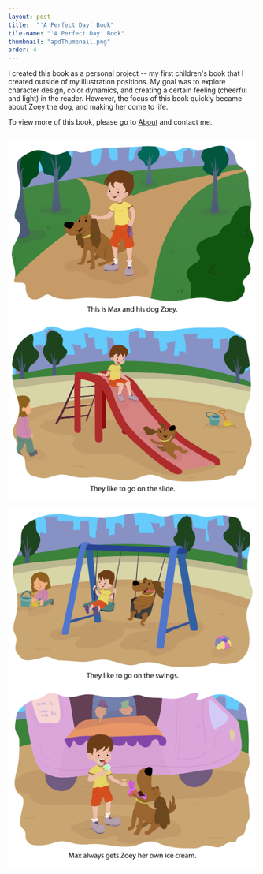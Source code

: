```yaml
---
layout: post
title:  "'A Perfect Day' Book"
tile-name: "'A Perfect Day' Book"
thumbnail: "apdThumbnail.png"
order: 4
---
```

I created this book as a personal project -- my first children's book that I created outside of my illustration positions. My goal was to explore character design, color dynamics, and creating a certain feeling (cheerful and light) in the reader. However, the focus of this book quickly became about Zoey the dog, and making her come to life.

To view more of this book, please go to <a href="http://dianaconnolly.me/about.html">About</a> and contact me.

<br>

<div class="row">

  <div class="small-12 medium-6 large-6 columns">
    <img src="/img/apd/1.png" alt="Hero Image">
  </div>

  <div class="small-12 medium-6 large-6 columns">
    <img src="/img/apd/3.png" alt="Hero Image">
  </div>
  
</div>

<br>

<div class="row">

  <div class="small-12 medium-6 large-6 columns">
    <img src="/img/apd/4.png" alt="Hero Image">
  </div>
  
  <div class="small-12 medium-6 large-6 columns">
    <img src="/img/apd/6.png" alt="Hero Image">
  </div>
  
</div>

  <br>
